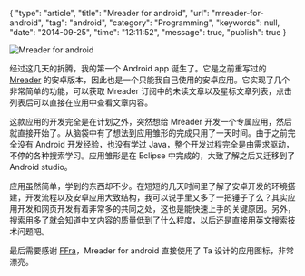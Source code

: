 {
    "type": "article",
    "title": "Mreader for android",
    "url": "mreader-for-android",
    "tag": "android",
    "category": "Programming",
    "keywords": null,
    "date": "2014-09-25",
    "time": "12:11:52",
    "message": true,
    "publish": true
}

![Mreader for android](http://ww2.sinaimg.cn/large/86e701f8gw1ekoleq5h14j20xc0m8413.jpg)

经过这几天的折腾，我的第一个 Android app 诞生了。它是之前重写过的 [Mreader](http://mreader.sinaapp.com) 的安卓版本，因此也是一个只能我自己使用的安卓应用。它实现了几个非常简单的功能，可以获取 Mreader 订阅中的未读文章以及星标文章列表，点击列表后可以直接在应用中查看文章内容。

这款应用的开发完全是在计划之外，突然想给 Mreader 开发一个专属应用，然后就直接开始了。从脑袋中有了想法到应用雏形的完成只用了一天时间。由于之前完全没有 Android 开发经验，也没有学过 Java，整个开发过程完全是由需求驱动，不停的各种搜索学习。应用雏形是在 Eclipse 中完成的，大致了解之后又迁移到了 Android studio。

应用虽然简单，学到的东西却不少。在短短的几天时间里了解了安卓开发的环境搭建，开发流程以及安卓应用大致结构，我可以说手里又多了一把锤子了么？其实应用开发和网页开发有着非常多的共同之处，这也是能快速上手的关键原因。另外，搜索用多了就会知道中文内容的质量低到了什么程度，以后还是直接用英文搜索技术问题吧。

最后需要感谢 [FFra](http://ffra.deviantart.com/art/MAXIMAL-Icons-Updated-387287801?q=gallery%3AFFra/43722907&qo=2)，Mreader for android 直接使用了 Ta 设计的应用图标，非常漂亮。
